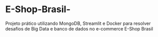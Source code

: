 # E-Shop-Brasil-
Projeto prático utilizando MongoDB, Streamlit e Docker para resolver desafios de Big Data e banco de dados no e-commerce E-Shop Brasil

